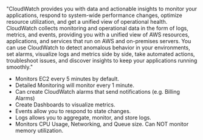 "CloudWatch provides you with data and actionable insights to monitor your applications, respond to system-wide performance changes, optimize resource utilization, and get a unified view of operational health. CloudWatch collects monitoring and operational data in the form of logs, metrics, and events, providing you with a unified view of AWS resources, applications, and services that run on AWS and on-premises servers. You can use CloudWatch to detect anomalous behavior in your environments, set alarms, visualize logs and metrics side by side, take automated actions, troubleshoot issues, and discover insights to keep your applications
running smoothly."

* Monitors EC2 every 5 minutes by default.
* Detailed Monitoring will monitor every 1 minute.
* Can create CloudWatch alarms that send notifications (e.g. Billing Alarms)
* Create Dashboards to visualize metrics.
* Events allow you to respond to state changes.
* Logs allows you to aggregate, monitor, and store logs.
* Monitors CPU Usage, Networking, and Queue size. Can NOT monitor memory utilization.